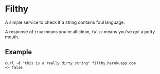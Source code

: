 # Filthy
A simple service to check if a string contains foul language.

A response of `true` means you're all clean, `false` means you've got a potty mouth.

## Example
    curl -d "this is a really dirty string" filthy.herokuapp.com
    => false
